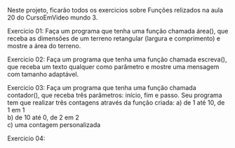 Neste projeto, ficarão todos os exercicios sobre Funções relizados na aula 20 do CursoEmVideo mundo 3.

Exercicio 01: Faça um programa que tenha uma função chamada área(), que receba as dimensões de um terreno retangular (largura e comprimento) e mostre a área do terreno.

Exercicio 02: Faça um programa que tenha uma função chamada escreva(), que receba um texto qualquer como parâmetro e mostre uma mensagem com tamanho adaptável.  

Exercicio 03: Faça um programa que tenha uma função chamada contador(), que receba três parâmetros: início, fim e passo. Seu programa tem que realizar três contagens através da função criada:
a) de 1 até 10, de 1 em 1                                                                                                                                              
b) de 10 até 0, de 2 em 2                                                                                                                                            
c) uma contagem personalizada

Exercicio 04: